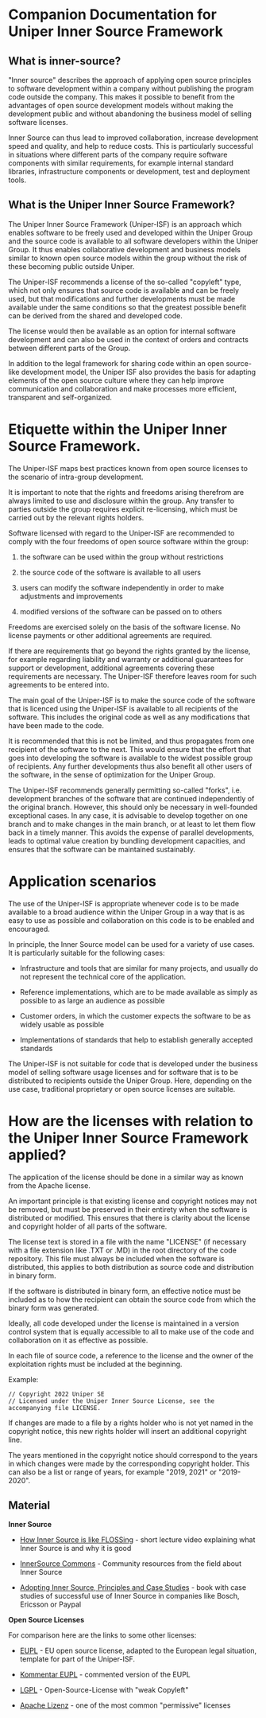 # Companion Documentation for Uniper Inner Source Framework

## What is inner-source?

"Inner source" describes the approach of applying open source principles to software development within a company without publishing the program code outside the company. This makes it possible to benefit from the advantages of open source development models without making the development public and without abandoning the business model of selling software licenses.

Inner Source can thus lead to improved collaboration, increase development speed and quality, and help to reduce costs. This is particularly successful in situations where different parts of the company require software components with similar requirements, for example internal standard libraries, infrastructure components or development, test and deployment tools.

What is the Uniper Inner Source Framework?
-----------------------------------

The Uniper Inner Source Framework (Uniper-ISF) is an approach which enables software to be freely used and developed within the Uniper Group and the source code is available to all software developers within the Uniper Group. It thus enables collaborative development and business models similar to known open source models within the group without the risk of these becoming public outside Uniper.

The Uniper-ISF recommends a license of the so-called "copyleft" type, which not only ensures that source code is available and can be freely used, but that modifications and further developments must be made available under the same conditions so that the greatest possible benefit can be derived from the shared and developed code.

The license would then be available as an option for internal software development and can also be used in the context of orders and contracts between different parts of the Group.

In addition to the legal framework for sharing code within an open source-like development model, the Uniper ISF also provides the basis for adapting elements of the open source culture where they can help improve communication and collaboration and make processes more efficient, transparent and self-organized.

# Etiquette within the Uniper Inner Source Framework.

The Uniper-ISF maps best practices known from open source licenses to the scenario of intra-group development.

It is important to note that the rights and freedoms arising therefrom are always limited to use and disclosure within the group. Any transfer to parties outside the group requires explicit re-licensing, which must be carried out by the relevant rights holders.

Software licensed with regard to the Uniper-ISF are recommended to comply with the four freedoms of open source software within the group:

1. the software can be used within the group without restrictions

2. the source code of the software is available to all users

3. users can modify the software independently in order to make adjustments and improvements

4. modified versions of the software can be passed on to others

Freedoms are exercised solely on the basis of the software license. No license payments or other additional agreements are required.

If there are requirements that go beyond the rights granted by the license, for example regarding liability and warranty or additional guarantees for support or development, additional agreements covering these requirements are necessary. The Uniper-ISF therefore leaves room for such agreements to be entered into.

The main goal of the Uniper-ISF is to make the source code of the software that is licenced using the Uniper-ISF is available to all recipients of the software. This includes the original code as well as any modifications that have been made to the code.

It is recommended that this is not be limited, and thus propagates from one recipient of the software to the next. This would ensure that the effort that goes into developing the software is available to the widest possible group of recipients. Any further developments thus also benefit all other users of the software, in the sense of optimization for the Uniper Group.

The Uniper-ISF recommends generally permitting so-called "forks", i.e. development branches of the software that are continued independently of the original branch. However, this should only be necessary in well-founded exceptional cases. In any case, it is advisable to develop together on one branch and to make changes in the main branch, or at least to let them flow back in a timely manner. This avoids the expense of parallel developments, leads to optimal value creation by bundling development capacities, and ensures that the software can be maintained sustainably.

# Application scenarios

The use of the Uniper-ISF is appropriate whenever code is to be made available to a broad audience within the Uniper Group in a way that is as easy to use as possible and collaboration on this code is to be enabled and encouraged.

In principle, the Inner Source model can be used for a variety of use cases. It is particularly suitable for the following cases:

- Infrastructure and tools that are similar for many projects, and usually do not represent the technical core of the application.

- Reference implementations, which are to be made available as simply as possible to as large an audience as possible

- Customer orders, in which the customer expects the software to be as widely usable as possible

- Implementations of standards that help to establish generally accepted standards

The Uniper-ISF is not suitable for code that is developed under the business model of selling software usage licenses and for software that is to be distributed to recipients outside the Uniper Group. Here, depending on the use case, traditional proprietary or open source licenses are suitable.

# How are the licenses with relation to the Uniper Inner Source Framework applied?

The application of the license should be done in a similar way as known from the Apache license.

An important principle is that existing license and copyright notices may not be removed, but must be preserved in their entirety when the software is distributed or modified. This ensures that there is clarity about the license and copyright holder of all parts of the software.

The license text is stored in a file with the name "LICENSE" (if necessary with a file extension like .TXT or .MD) in the root directory of the code repository. This file must always be included when the software is distributed, this applies to both distribution as source code and distribution in binary form.

If the software is distributed in binary form, an effective notice must be included as to how the recipient can obtain the source code from which the binary form was generated.

Ideally, all code developed under the license is maintained in a version control system that is equally accessible to all to make use of the code and collaboration on it as effective as possible.

In each file of source code, a reference to the license and the owner of the exploitation rights must be included at the beginning.

Example:

    // Copyright 2022 Uniper SE
    // Licensed under the Uniper Inner Source License, see the accompanying file LICENSE.

If changes are made to a file by a rights holder who is not yet named in the copyright notice, this new rights holder will insert an additional copyright line.

The years mentioned in the copyright notice should correspond to the years in which changes were made by the corresponding copyright holder. This can also be a list or range of years, for example "2019, 2021" or "2019-2020".

Material
--------

**Inner Source**

-   [How Inner Source is like FLOSSing](https://www.oreilly.com/ideas/how-innersource-is-like-flossing) - short lecture video explaining what Inner Source is and why it is good

-   [InnerSource Commons](https://innersourcecommons.org/) - Community resources from the field about Inner Source

-   [Adopting Inner Source, Principles and Case Studies](https://innersourcecommons.org/resources/books/adoptinginnersource/) - book with case studies of successful use of Inner Source in companies like Bosch, Ericsson or Paypal

**Open Source Licenses**

For comparison here are the links to some other licenses:

-   [EUPL](https://eur-lex.europa.eu/legal-content/DE/TXT/?uri=CELEX:32017D0863) - EU open source license, adapted to the European legal situation, template for part of the Uniper-ISF.

-   [Kommentar EUPL](https://joinup.ec.europa.eu/sites/default/files/inline-files/EUPL-V11Broschuere-20090423WEB.pdf) - commented version of the EUPL

-   [LGPL](https://www.gnu.de/documents/lgpl-3.0.de.html) - Open-Source-License with "weak Copyleft"

-   [Apache Lizenz](https://www.apache.org/licenses/LICENSE-2.0) - one of the most common "permissive" licenses

